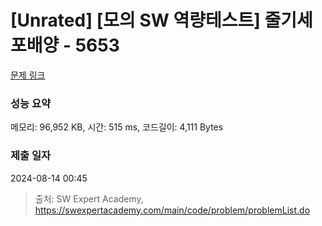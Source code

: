 # [Unrated] [모의 SW 역량테스트] 줄기세포배양 - 5653 

[문제 링크](https://swexpertacademy.com/main/code/problem/problemDetail.do?contestProbId=AWXRJ8EKe48DFAUo) 

### 성능 요약

메모리: 96,952 KB, 시간: 515 ms, 코드길이: 4,111 Bytes

### 제출 일자

2024-08-14 00:45



> 출처: SW Expert Academy, https://swexpertacademy.com/main/code/problem/problemList.do